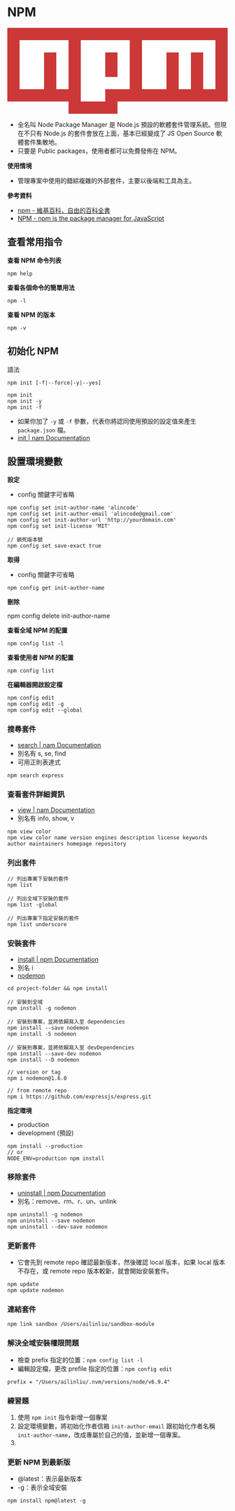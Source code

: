 # NPM

<svg viewBox="0 0 18 7">
	<path fill="#CB3837" d="M0,0v6h5v1h4v-1h9v-6"></path>
	<path fill="#FFF" d="M1,1v4h2v-3h1v3h1v-4h1v5h2v-4h1v2h-1v1h2v-4h1v4h2v-3h1v3h1v-3h1v3h1v-4"></path>
</svg>

* 全名叫 Node Package Manager 是 Node.js 預設的軟體套件管理系統。但現在不只有 Node.js 的套件會放在上面，基本已經變成了 JS Open Source 軟體套件集散地。
* 只要是 Public packages，使用者都可以免費發佈在 NPM。

**使用情境**

* 管理專案中使用的錯綜複雜的外部套件，主要以後端和工具為主。

**參考資料**

* [npm - 維基百科，自由的百科全書](https://zh.wikipedia.org/wiki/Npm)
* [NPM - npm is the package manager for JavaScript ](https://www.npmjs.com/)

## 查看常用指令

**查看 NPM 命令列表**

```
npm help
```

**查看各個命令的簡單用法**

```
npm -l
```
**查看 NPM 的版本**

```
npm -v
```

## 初始化 NPM

語法

```
npm init [-f|--force|-y|--yes]
```

```
npm init
npm init -y
npm init -f
```

* 如果你加了 `-y` 或 `-f` 參數，代表你將認同使用預設的設定值來產生 `package.json` 檔。
* [init | nam Documentation](https://docs.npmjs.com/cli/init)

## 設置環境變數

**設定**

* config 關鍵字可省略

```
npm config set init-author-name 'alincode'
npm config set init-author-email 'alincode@gmail.com'
npm config set init-author-url 'http://yourdomain.com'
npm config set init-license 'MIT'

// 鎖死版本號
npm config set save-exact true
```

**取得**

* config 關鍵字可省略

```
npm config get init-author-name
```

**刪除**

npm config delete init-author-name

**查看全域 NPM 的配置**

```
npm config list -l
```

**查看使用者 NPM 的配置**

```
npm config list
```

**在編輯器開啟設定檔**

```
npm config edit
npm config edit -g
npm config edit --global
```

### 搜尋套件

<!--當你一開始不知道有什麼套件可以使用時，可以直接下命令搜尋，接著...-->

* [search | nam Documentation](https://docs.npmjs.com/cli/search)
* 別名有 s, se, find
* 可用正則表達式

```
npm search express
```

### 查看套件詳細資訊

 * [view | nam Documentation](https://docs.npmjs.com/cli/view)
 * 別名有 info, show, v

```
npm view color
npm view color name version engines description license keywords author maintainers homepage repository
```

### 列出套件

```
// 列出專案下安裝的套件
npm list

// 列出全域下安裝的套件
npm list -global

// 列出專案下指定安裝的套件
npm list underscore
```

### 安裝套件

* [install | npm Documentation](https://docs.npmjs.com/cli/install)
* 別名 i
* [nodemon](https://nodemon.io/)

```
cd project-folder && npm install

// 安裝到全域
npm install -g nodemon

// 安裝到專案，並將依賴寫入至 dependencies
npm install --save nodemon
npm install -S nodemon

// 安裝到專案，並將依賴寫入至 devDependencies
npm install --save-dev nodemon
npm install --D nodemon

// version or tag
npm i nodemon@1.6.0

// from remote repo
npm i https://github.com/expressjs/express.git
```

**指定環境**

* production
* development (預設)

```
npm install --production
// or
NODE_ENV=production npm install
```

### 移除套件

* [uninstall | npm Documentation](https://docs.npmjs.com/cli/uninstall)
* 別名：remove、rm、r、un、unlink

```
npm uninstall -g nodemon
npm uninstall --save nodemon
npm uninstall --dev-save nodemon
```

### 更新套件

* 它會先到 remote repo 確認最新版本，然後確認 local 版本，如果 local 版本不存在，或 remote repo 版本較新，就會開始安裝套件。

```
npm update
npm update nodemon
```

### 連結套件

<!--使用在安裝放在 local 的套件 -->

```
npm link sandbox /Users/ailinliu/sandbox-module
```

### 解決全域安裝權限問題

* 檢查 prefix 指定的位置：`npm config list -l`
* 編輯設定檔，更改 prefile 指定的位置：`npm config edit`

```
prefix = "/Users/ailinliu/.nvm/versions/node/v6.9.4"
```

### 練習題

1. 使用 `npm init` 指令新增一個專案
1. 設定環境變數，將初始化作者信箱 `init-author-email` 跟初始化作者名稱 `init-author-name`，改成專屬於自己的值，並新增一個專案。
1. 

### 更新 NPM 到最新版

* @latest：表示最新​​版本
* -g：表示全域安裝

```
npm install npm@latest -g
```

<!--
* [npm 基本用法和实用技巧](https://github.com/theicebear/npm-basic-usage)
-->


<!-- 還可以再新增一在發佈 npm 的教材 -->
